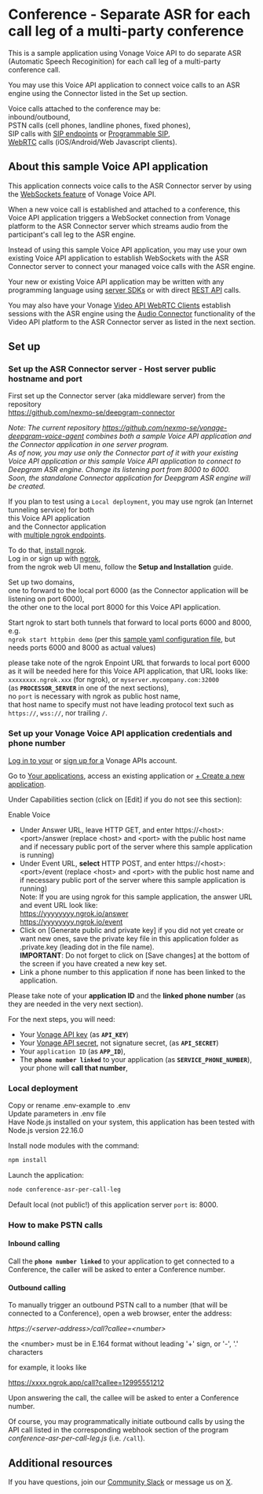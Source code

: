 # Conference - Separate ASR for each call leg of a multi-party conference

This is a sample application using Vonage Voice API to do separate ASR (Automatic Speech Recoginition) for each call leg of a multi-party conference call.

You may use this Voice API application to connect voice calls to an ASR engine using the Connector listed in the Set up section.

Voice calls attached to the conference may be:</br>
inbound/outbound,</br>
PSTN calls (cell phones, landline phones, fixed phones),</br>
SIP calls with [SIP endpoints](https://developer.vonage.com/en/voice/voice-api/concepts/endpoints#session-initiation-protocol-sip) or [Programmable SIP](https://developer.vonage.com/en/voice/voice-api/concepts/programmable-sip),</br>
[WebRTC](https://developer.vonage.com/en/vonage-client-sdk/overview) calls (iOS/Android/Web Javascript clients).</br>

## About this sample Voice API application

This application connects voice calls to the ASR Connector server by using the [WebSockets feature](https://developer.vonage.com/en/voice/voice-api/concepts/websockets) of Vonage Voice API.</br>

When a new voice call is established and attached to a conference, this Voice API application triggers a WebSocket connection from Vonage platform to the ASR Connector server which streams audio from the participant's call leg to the ASR engine. 

Instead of using this sample Voice API application, you may use your own existing Voice API application to establish WebSockets with the ASR Connector server to connect your managed voice calls with the ASR engine.

Your new or existing Voice API application may be written with any programming language using [server SDKs](https://developer.vonage.com/en/tools) or with direct [REST API](https://developer.vonage.com/en/api/voice) calls.

You may also have your Vonage [Video API WebRTC Clients](https://tokbox.com/developer/sdks/js/) establish sessions with the ASR engine using the [Audio Connector](https://tokbox.com/developer/guides/audio-connector) functionality of the Video API platform to the ASR Connector server as listed in the next section.


## Set up

### Set up the ASR Connector server - Host server public hostname and port

First set up the Connector server (aka middleware server) from the repository</br>
https://github.com/nexmo-se/deepgram-connector</br>


_Note:
The current repository https://github.com/nexmo-se/vonage-deepgram-voice-agent combines both a sample Voice API application and the Connector application in one server program.<br>
As of now, you may use only the Connector part of it with your existing Voice API application or this sample Voice API application to connect to Deepgram ASR engine. Change its listening port from 8000 to 6000.<br>
Soon, the standalone Connector application for Deepgram ASR engine will be created._

If you plan to test using a `Local deployment`, you may use ngrok (an Internet tunneling service) for both<br>
this Voice API application<br>
and the Connector application<br>
with [multiple ngrok endpoints](https://ngrok.com/docs/agent/config/v2/#tunnel-configurations).

To do that, [install ngrok](https://ngrok.com/downloads).<br>
Log in or sign up with [ngrok](https://ngrok.com/),<br>
from the ngrok web UI menu, follow the **Setup and Installation** guide.

Set up two domains,<br>
one to forward to the local port 6000 (as the Connector application will be listening on port 6000),<br>
the other one to the local port 8000 for this Voice API application.

Start ngrok to start both tunnels that forward to local ports 6000 and 8000, e.g.<br>
`ngrok start httpbin demo` (per this [sample yaml configuration file](https://ngrok.com/docs/agent/config/v2/#define-two-tunnels-named-httpbin-and-demo), but needs ports 6000 and 8000 as actual values)

please take note of the ngrok Enpoint URL that forwards to local port 6000 as it will be needed here for this Voice API application, that URL looks like:
`xxxxxxxx.ngrok.xxx` (for ngrok), or `myserver.mycompany.com:32000`<br>
(as **`PROCESSOR_SERVER`** in one of the next sections),<br>
no `port` is necessary with ngrok as public host name,<br>
that host name to specify must not have leading protocol text such as `https://`, `wss://`, nor trailing `/`.

### Set up your Vonage Voice API application credentials and phone number

[Log in to your](https://dashboard.nexmo.com/sign-in) or [sign up for a](https://ui.idp.vonage.com/ui/auth/registration) Vonage APIs account.

Go to [Your applications](https://dashboard.nexmo.com/applications), access an existing application or [+ Create a new application](https://dashboard.nexmo.com/applications/new).

Under Capabilities section (click on [Edit] if you do not see this section):

Enable Voice
- Under Answer URL, leave HTTP GET, and enter https://\<host\>:\<port\>/answer (replace \<host\> and \<port\> with the public host name and if necessary public port of the server where this sample application is running)</br>
- Under Event URL, **select** HTTP POST, and enter https://\<host\>:\<port\>/event (replace \<host\> and \<port\> with the public host name and if necessary public port of the server where this sample application is running)</br>
Note: If you are using ngrok for this sample application, the answer URL and event URL look like:</br>
https://yyyyyyyy.ngrok.io/answer</br>
https://yyyyyyyy.ngrok.io/event</br> 	
- Click on [Generate public and private key] if you did not yet create or want new ones, save the private key file in this application folder as .private.key (leading dot in the file name).</br>
**IMPORTANT**: Do not forget to click on [Save changes] at the bottom of the screen if you have created a new key set.</br>
- Link a phone number to this application if none has been linked to the application.

Please take note of your **application ID** and the **linked phone number** (as they are needed in the very next section).

For the next steps, you will need:</br>
- Your [Vonage API key](https://dashboard.nexmo.com/settings) (as **`API_KEY`**)</br>
- Your [Vonage API secret](https://dashboard.nexmo.com/settings), not signature secret, (as **`API_SECRET`**)</br>
- Your `application ID` (as **`APP_ID`**),</br>
- The **`phone number linked`** to your application (as **`SERVICE_PHONE_NUMBER`**), your phone will **call that number**,</br>

### Local deployment

Copy or rename .env-example to .env<br>
Update parameters in .env file<br>
Have Node.js installed on your system, this application has been tested with Node.js version 22.16.0<br>

Install node modules with the command:<br>
 ```bash
npm install
```

Launch the application:<br>
```bash
node conference-asr-per-call-leg
```
Default local (not public!) of this application server `port` is: 8000.

### How to make PSTN calls

#### Inbound calling

Call the **`phone number linked`** to your application to get connected to a Conference, the caller will be asked to enter a Conference number.

#### Outbound calling

To manually trigger an outbound PSTN call to a number (that will be connected to a Conference), open a web browser, enter the address:<br>

_https://\<server-address\>/call?callee=\<number\>_<br>

the \<number\> must be in E.164 format without leading '+' sign, or '-', '.' characters

for example, it looks like

https://xxxx.ngrok.app/call?callee=12995551212

Upon answering the call, the callee will be asked to enter a Conference number.

Of course, you may programmatically initiate outbound calls by using the API call listed in the corresponding webhook section of the program _conference-asr-per-call-leg.js_ (i.e. `/call`).

## Additional resources

If you have questions, join our [Community Slack](https://developer.vonage.com/community/slack) or message us on [X](https://twitter.com/VonageDev?adobe_mc=MCMID%3D61117212728348884173699984659581708157%7CMCORGID%3DA8833BC75245AF9E0A490D4D%2540AdobeOrg%7CTS%3D1740259490).



